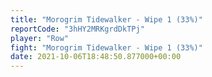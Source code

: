 ```yaml
---
title: "Morogrim Tidewalker - Wipe 1 (33%)"
reportCode: "3hHY2MRKgrdDkTPj"
player: "Row"
fight: "Morogrim Tidewalker - Wipe 1 (33%)"
date: 2021-10-06T18:48:50.877000+00:00
---
```


